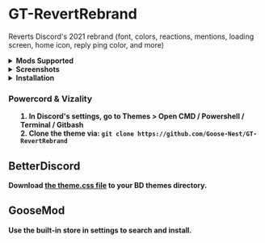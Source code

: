 # GT-RevertRebrand

Reverts Discord's 2021 rebrand (font, colors, reactions, mentions, loading screen, home icon, reply ping color, and more)

<details>
<summary><strong>Mods Supported</strong></summary>

- GooseMod
- Powercord
- BetterDiscord
- Vizality
</details>

<details>
<summary><strong>Screenshots</strong></summary>


</details>

<details>
<summary><strong>Installation</strong?</summary>

### Powercord & Vizality
1. In Discord's settings, go to Themes > Open CMD / Powershell / Terminal / Gitbash
2. Clone the theme via: `git clone https://github.com/Goose-Nest/GT-RevertRebrand`

## BetterDiscord
Download [the theme.css file](https://raw.githubusercontent.com/Goose-Nest/GT-RevertRebrand/main/RevertRebrand.theme.css) to your BD themes directory.

## GooseMod
Use the built-in store in settings to search and install.
</details>